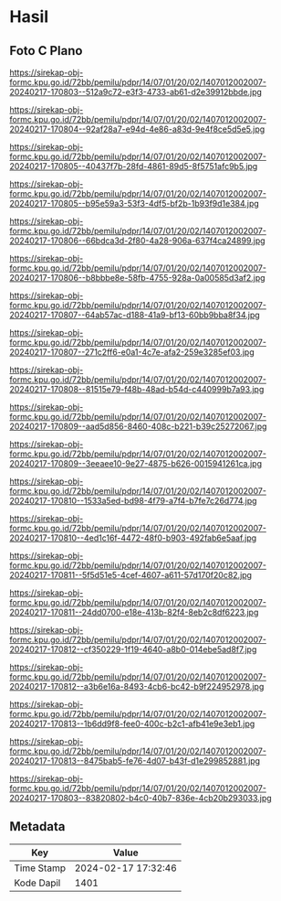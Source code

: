 # Hasil

## Foto C Plano

https://sirekap-obj-formc.kpu.go.id/72bb/pemilu/pdpr/14/07/01/20/02/1407012002007-20240217-170803--512a9c72-e3f3-4733-ab61-d2e39912bbde.jpg

https://sirekap-obj-formc.kpu.go.id/72bb/pemilu/pdpr/14/07/01/20/02/1407012002007-20240217-170804--92af28a7-e94d-4e86-a83d-9e4f8ce5d5e5.jpg

https://sirekap-obj-formc.kpu.go.id/72bb/pemilu/pdpr/14/07/01/20/02/1407012002007-20240217-170805--40437f7b-28fd-4861-89d5-8f5751afc9b5.jpg

https://sirekap-obj-formc.kpu.go.id/72bb/pemilu/pdpr/14/07/01/20/02/1407012002007-20240217-170805--b95e59a3-53f3-4df5-bf2b-1b93f9d1e384.jpg

https://sirekap-obj-formc.kpu.go.id/72bb/pemilu/pdpr/14/07/01/20/02/1407012002007-20240217-170806--66bdca3d-2f80-4a28-906a-637f4ca24899.jpg

https://sirekap-obj-formc.kpu.go.id/72bb/pemilu/pdpr/14/07/01/20/02/1407012002007-20240217-170806--b8bbbe8e-58fb-4755-928a-0a00585d3af2.jpg

https://sirekap-obj-formc.kpu.go.id/72bb/pemilu/pdpr/14/07/01/20/02/1407012002007-20240217-170807--64ab57ac-d188-41a9-bf13-60bb9bba8f34.jpg

https://sirekap-obj-formc.kpu.go.id/72bb/pemilu/pdpr/14/07/01/20/02/1407012002007-20240217-170807--271c2ff6-e0a1-4c7e-afa2-259e3285ef03.jpg

https://sirekap-obj-formc.kpu.go.id/72bb/pemilu/pdpr/14/07/01/20/02/1407012002007-20240217-170808--81515e79-f48b-48ad-b54d-c440999b7a93.jpg

https://sirekap-obj-formc.kpu.go.id/72bb/pemilu/pdpr/14/07/01/20/02/1407012002007-20240217-170809--aad5d856-8460-408c-b221-b39c25272067.jpg

https://sirekap-obj-formc.kpu.go.id/72bb/pemilu/pdpr/14/07/01/20/02/1407012002007-20240217-170809--3eeaee10-9e27-4875-b626-0015941261ca.jpg

https://sirekap-obj-formc.kpu.go.id/72bb/pemilu/pdpr/14/07/01/20/02/1407012002007-20240217-170810--1533a5ed-bd98-4f79-a7f4-b7fe7c26d774.jpg

https://sirekap-obj-formc.kpu.go.id/72bb/pemilu/pdpr/14/07/01/20/02/1407012002007-20240217-170810--4ed1c16f-4472-48f0-b903-492fab6e5aaf.jpg

https://sirekap-obj-formc.kpu.go.id/72bb/pemilu/pdpr/14/07/01/20/02/1407012002007-20240217-170811--5f5d51e5-4cef-4607-a611-57d170f20c82.jpg

https://sirekap-obj-formc.kpu.go.id/72bb/pemilu/pdpr/14/07/01/20/02/1407012002007-20240217-170811--24dd0700-e18e-413b-82f4-8eb2c8df6223.jpg

https://sirekap-obj-formc.kpu.go.id/72bb/pemilu/pdpr/14/07/01/20/02/1407012002007-20240217-170812--cf350229-1f19-4640-a8b0-014ebe5ad8f7.jpg

https://sirekap-obj-formc.kpu.go.id/72bb/pemilu/pdpr/14/07/01/20/02/1407012002007-20240217-170812--a3b6e16a-8493-4cb6-bc42-b9f224952978.jpg

https://sirekap-obj-formc.kpu.go.id/72bb/pemilu/pdpr/14/07/01/20/02/1407012002007-20240217-170813--1b6dd9f8-fee0-400c-b2c1-afb41e9e3eb1.jpg

https://sirekap-obj-formc.kpu.go.id/72bb/pemilu/pdpr/14/07/01/20/02/1407012002007-20240217-170813--8475bab5-fe76-4d07-b43f-d1e299852881.jpg

https://sirekap-obj-formc.kpu.go.id/72bb/pemilu/pdpr/14/07/01/20/02/1407012002007-20240217-170803--83820802-b4c0-40b7-836e-4cb20b293033.jpg


## Metadata

| Key        | Value               |
| ---------- | ------------------- |
| Time Stamp | 2024-02-17 17:32:46 |
| Kode Dapil | 1401                |



